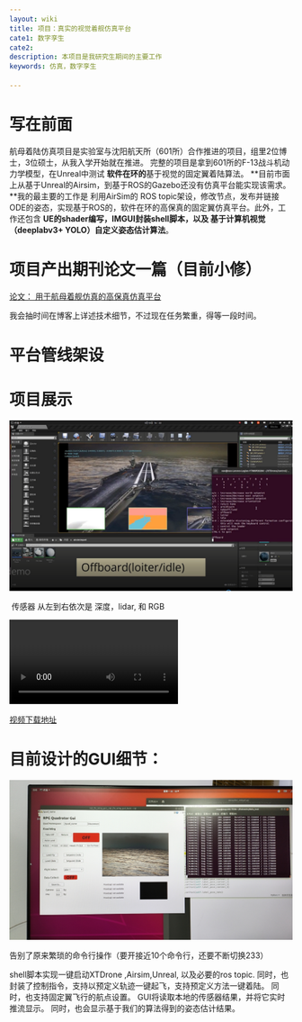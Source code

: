 ```yaml
---
layout: wiki
title: 项目：真实的视觉着舰仿真平台
cate1: 数字孪生
cate2: 
description: 本项目是我研究生期间的主要工作
keywords: 仿真，数字孪生

---
```








 # 写在前面

航母着陆仿真项目是实验室与沈阳航天所（601所）合作推进的项目，组里2位博士，3位硕士，从我入学开始就在推进。 完整的项目是拿到601所的F-13战斗机动力学模型，在Unreal中测试 **软件在环的**基于视觉的固定翼着陆算法。 **目前市面上从基于Unreal的Airsim，到基于ROS的Gazebo还没有仿真平台能实现该需求。**我的最主要的工作是 利用AirSim的 ROS topic架设，修改节点，发布并链接ODE的姿态，实现基于ROS的，软件在环的高保真的固定翼仿真平台。此外，工作还包含 **UE的shader编写，IMGUI封装shell脚本，以及 基于计算机视觉（deeplabv3+ YOLO）自定义姿态估计算法**。 



# 项目产出期刊论文一篇（目前小修）

[论文： 用于航母着舰仿真的高保真仿真平台](https://github.com/U201613306/U201613306.github.io/raw/master/images/platform__public_v1_1%20(3).pdf) 



我会抽时间在博客上详述技术细节，不过现在任务繁重，得等一段时间。

# 平台管线架设



# 项目展示





![image-20230314132252816](https://github.com/U201613306/U201613306.github.io/raw/master/images/wiki/image-20230314132252816.png)

​                传感器 从左到右依次是 深度，lidar, 和 RGB

<video src="C:\Users\xue\Desktop\demo.mp4"></video>



[视频下载地址](https://github.com/U201613306/U201613306.github.io/raw/master/images/demo.mp4)



# 目前设计的GUI细节：

![b13f6963cf46b9b6dbbad9d9779dc65](https://github.com/U201613306/U201613306.github.io/raw/master/images/wiki/b13f6963cf46b9b6dbbad9d9779dc65.jpg)



告别了原来繁琐的命令行操作（要开接近10个命令行，还要不断切换233）

shell脚本实现一键启动XTDrone ,Airsim,Unreal, 以及必要的ros topic. 同时，也封装了控制指令，支持以预定义轨迹一键起飞，支持预定义方法一键着陆。 同时，也支持固定翼飞行的航点设置。 GUI将读取本地的传感器结果，并将它实时推流显示。 同时，也会显示基于我们的算法得到的姿态估计结果。